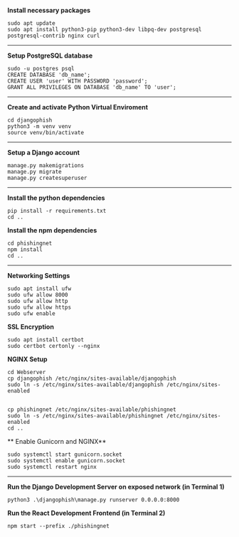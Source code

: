 **Install necessary packages**
```
sudo apt update
sudo apt install python3-pip python3-dev libpq-dev postgresql postgresql-contrib nginx curl
```
---

**Setup PostgreSQL database**
```
sudo -u postgres psql
CREATE DATABASE 'db_name';
CREATE USER 'user' WITH PASSWORD 'password';
GRANT ALL PRIVILEGES ON DATABASE 'db_name' TO 'user';
```
---

**Create and activate Python Virtual Enviroment**
```
cd djangophish
python3 -m venv venv
source venv/bin/activate
```
---

**Setup a Django account**
```
manage.py makemigrations
manage.py migrate
manage.py createsuperuser
```
---

**Install the python dependencies**
```
pip install -r requirements.txt
cd ..
```

**Install the npm dependencies**
```
cd phishingnet
npm install
cd ..
```
---

**Networking Settings**
```
sudo apt install ufw
sudo ufw allow 8000
sudo ufw allow http
sudo ufw allow https
sudo ufw enable
```

**SSL Encryption**
```
sudo apt install certbot
sudo certbot certonly --nginx
```

**NGINX Setup**
```
cd Webserver
cp djangophish /etc/nginx/sites-available/djangophish
sudo ln -s /etc/nginx/sites-available/djangophish /etc/nginx/sites-enabled


cp phishingnet /etc/nginx/sites-available/phishingnet
sudo ln -s /etc/nginx/sites-available/phishingnet /etc/nginx/sites-enabled
cd ..
```

** Enable Gunicorn and NGINX**
```
sudo systemctl start gunicorn.socket
sudo systemctl enable gunicorn.socket
sudo systemctl restart nginx
```
---

**Run the Django Development Server on exposed network (in Terminal 1)**
```
python3 .\djangophish\manage.py runserver 0.0.0.0:8000
```

**Run the React Development Frontend (in Terminal 2)**
```
npm start --prefix ./phishingnet
```
